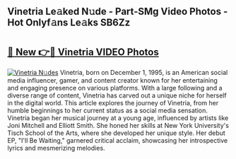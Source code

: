 ## Vinetria Le𝚊ked N𝚞de - Part-SMg Video Photos - Hot Onlyf𝚊ns Le𝚊ks SB6Zz

# <h2><a href="http://ab73159.deff.icu/?id=Vinetria">🔗 New 👉🔴 Vinetria VIDEO Photos</a></h2>

[![Vinetria N𝚞des](https://i.imgur.com/rIISA9y.gif)](http://ab73159.deff.icu/?id=Vinetria)
Vinetria, born on December 1, 1995, is an American social media influencer, gamer, and content creator known for her entertaining and engaging presence on various platforms. With a large following and a diverse range of content, Vinetria has carved out a unique niche for herself in the digital world. This article explores the journey of Vinetria, from her humble beginnings to her current status as a social media sensation. Vinetria began her musical journey at a young age, influenced by artists like Joni Mitchell and Elliott Smith. She honed her skills at New York University's Tisch School of the Arts, where she developed her unique style. Her debut EP, "I'll Be Waiting," garnered critical acclaim, showcasing her introspective lyrics and mesmerizing melodies.

